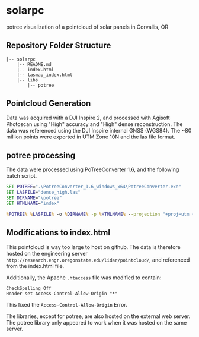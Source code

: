 # solarpc
potree visualization of a pointcloud of solar panels in Corvallis, OR

## Repository Folder Structure
```
|-- solarpc
    |-- README.md
    |-- index.html
    |-- lasmap_index.html
    |-- libs
        |-- potree
```

## Pointcloud Generation
Data was acquired with a DJI Inspire 2, and processed with Agisoft Photoscan using "High" accuracy and "High" dense reconstruction.  The data was referenced using the DJI Inspire internal GNSS (WGS84).  The ~80 million points were exported in UTM Zone 10N and the las file format.

## potree processing
The data were processed using PoTreeConverter 1.6, and the following batch script.

```cmd
SET POTREE=".\PotreeConverter_1.6_windows_x64\PotreeConverter.exe"
SET LASFILE="dense_high.las"
SET DIRNAME="\potree"
SET HTMLNAME="index"

%POTREE% %LASFILE% -o %DIRNAME% -p %HTMLNAME% --projection "+proj=utm +zone=10 +ellps=GRS80 +datum=NAD83 +units=m +no_defs" --overwrite
```

## Modifications to index.html
This pointcloud is way too large to host on github.  The data is therefore hosted on the engineering server `http://research.engr.oregonstate.edu/lidar/pointcloud/`, and referenced from the index.html file.

Additionally, the Apache `.htaccess` file was modified to contain:
```
CheckSpelling Off
Header set Access-Control-Allow-Origin "*"
```
This fixed the `Access-Control-Allow-Origin` Error.  

The libraries, except for potree, are also hosted on the external web server.  The potree library only appeared to work when it was hosted on the same server.


